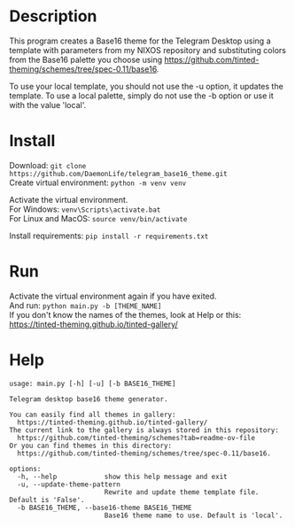 # Description
This program creates a Base16 theme for the Telegram Desktop using a template with parameters from my NIXOS repository and substituting colors from the Base16 palette you choose using https://github.com/tinted-theming/schemes/tree/spec-0.11/base16.

To use your local template, you should not use the -u option, it updates the template. To use a local palette, simply do not use the -b option or use it with the value 'local'.

# Install
Download: `git clone https://github.com/DaemonLife/telegram_base16_theme.git`\
Create virtual environment: `python -m venv venv`

Activate the virtual environment.\
For Windows: `venv\Scripts\activate.bat`\
For Linux and MacOS: `source venv/bin/activate`

Install requirements: `pip install -r requirements.txt`

# Run
Activate the virtual environment again if you have exited.\
And run: `python main.py -b [THEME_NAME]`\
If you don't know the names of the themes, look at Help or this: https://tinted-theming.github.io/tinted-gallery/

# Help
```
usage: main.py [-h] [-u] [-b BASE16_THEME]                                    

Telegram desktop base16 theme generator.

You can easily find all themes in gallery:
  https://tinted-theming.github.io/tinted-gallery/
The current link to the gallery is always stored in this repository:
  https://github.com/tinted-theming/schemes?tab=readme-ov-file
Or you can find themes in this directory:
  https://github.com/tinted-theming/schemes/tree/spec-0.11/base16.

options:
  -h, --help            show this help message and exit
  -u, --update-theme-pattern
                        Rewrite and update theme template file. Default is 'False'.
  -b BASE16_THEME, --base16-theme BASE16_THEME
                        Base16 theme name to use. Default is 'local'.
```
